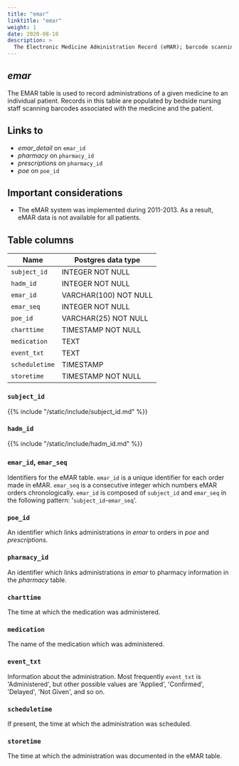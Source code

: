 ```yaml
---
title: "emar"
linktitle: "emar"
weight: 1
date: 2020-08-10
description: >
  The Electronic Medicine Administration Record (eMAR); barcode scanning of medications at the time of administration.
---
```


## *emar*

The EMAR table is used to record administrations of a given medicine to an individual patient.
Records in this table are populated by bedside nursing staff scanning barcodes associated with the medicine and the patient.

## Links to

* *emar_detail* on `emar_id`
* *pharmacy* on `pharmacy_id`
* *prescriptions* on `pharmacy_id`
* *poe* on `poe_id`


## Important considerations

* The eMAR system was implemented during 2011-2013. As a result, eMAR data is not available for all patients.

## Table columns

Name | Postgres data type
---- | ----
`subject_id` | INTEGER NOT NULL
`hadm_id` | INTEGER NOT NULL
`emar_id` | VARCHAR(100) NOT NULL
`emar_seq` | INTEGER NOT NULL
`poe_id` | VARCHAR(25) NOT NULL
`charttime` | TIMESTAMP NOT NULL
`medication` | TEXT
`event_txt` | TEXT
`scheduletime` | TIMESTAMP
`storetime` | TIMESTAMP NOT NULL

### `subject_id`

{{% include "/static/include/subject_id.md" %}}

### `hadm_id`

{{% include "/static/include/hadm_id.md" %}}

### `emar_id`, `emar_seq`

Identifiers for the eMAR table. `emar_id` is a unique identifier for each order made in eMAR. `emar_seq` is a consecutive integer which numbers eMAR orders chronologically. `emar_id` is composed of `subject_id` and `emar_seq` in the following pattern: '`subject_id`-`emar_seq`'.

### `poe_id`

An identifier which links administrations in *emar* to orders in *poe* and *prescriptions*.

### `pharmacy_id`

An identifier which links administrations in *emar* to pharmacy information in the *pharmacy* table.

### `charttime`

The time at which the medication was administered.

### `medication`

The name of the medication which was administered.

### `event_txt`

Information about the administration. Most frequently `event_txt` is 'Administered', but other possible values are 'Applied', 'Confirmed', 'Delayed', 'Not Given', and so on.

### `scheduletime`

If present, the time at which the administration was scheduled.

### `storetime`

The time at which the administration was documented in the eMAR table.
